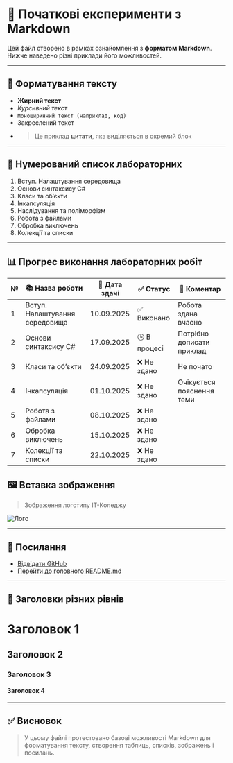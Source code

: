 # 🚀 Початкові експерименти з Markdown

Цей файл створено в рамках ознайомлення з **форматом Markdown**. Нижче наведено різні приклади його можливостей.

---

## 📌 Форматування тексту

- **Жирний текст**
- _Курсивний текст_
- `Моноширинний текст (наприклад, код)`
- ~~Закреслений текст~~
- > Це приклад **цитати**, яка виділяється в окремий блок

---

## 🔢 Нумерований список лабораторних

1. Вступ. Налаштування середовища
2. Основи синтаксису C#
3. Класи та об’єкти
4. Інкапсуляція
5. Наслідування та поліморфізм
6. Робота з файлами
7. Обробка виключень
8. Колекції та списки

---
## 📊 Прогрес виконання лабораторних робіт

| №  | 📚 Назва роботи                      | 📅 Дата здачі | ✅ Статус     | 💬 Коментар                   |
|----|--------------------------------------|---------------|---------------|-------------------------------|
| 1  | Вступ. Налаштування середовища       | 10.09.2025    | ✅ Виконано   | Робота здана вчасно          |
| 2  | Основи синтаксису C#                 | 17.09.2025    | 🕒 В процесі  | Потрібно дописати приклад    |
| 3  | Класи та об’єкти                     | 24.09.2025    | ❌ Не здано   | Не почато                    |
| 4  | Інкапсуляція                         | 01.10.2025    | ❌ Не здано   | Очікується пояснення теми    |
| 5  | Робота з файлами                     | 08.10.2025    | ❌ Не здано   |                              |
| 6  | Обробка виключень                    | 15.10.2025    | ❌ Не здано   |                              |
| 7  | Колекції та списки                   | 22.10.2025    | ❌ Не здано   |                              |


## 🖼️ Вставка зображення

> Зображення логотипу ІТ-Коледжу

![Лого](../pictures/logo-lit.jpg)

---

## 🔗 Посилання

- [Відвідати GitHub](https://github.com)
- [Перейти до головного README.md](../README.md)

---

## 🧪 Заголовки різних рівнів

# Заголовок 1
## Заголовок 2
### Заголовок 3
#### Заголовок 4

---

## ✅ Висновок

> У цьому файлі протестовано базові можливості Markdown для форматування тексту, створення таблиць, списків, зображень і посилань.